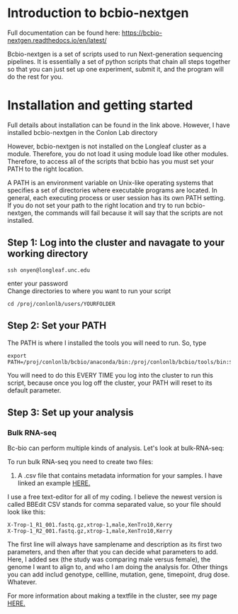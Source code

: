 # Introduction to bcbio-nextgen
Full documentation can be found here:
https://bcbio-nextgen.readthedocs.io/en/latest/

Bcbio-nextgen is a set of scripts used to run Next-generation sequencing pipelines. It is essentially a set of python scripts that chain all steps together so that you can just set up one experiment, submit it, and the program will do the rest for you.

# Installation and getting started
Full details about installation can be found in the link above. However, I have installed bcbio-nextgen in the Conlon Lab directory

However, bcbio-nextgen is not installed on the Longleaf cluster as a module. Therefore, you do not load it using module load like other modules. Therefore, to access all of the scripts that bcbio has you must set your PATH to the right location.

A PATH is an environment variable on Unix-like operating systems that specifies a set of directories where executable programs are located. In general, each executing process or user session has its own PATH setting. If you do not set your path to the right location and try to run bcbio-nextgen, the commands will fail because it will say that the scripts are not installed. 

## Step 1: Log into the cluster and navagate to your working directory
```
ssh onyen@longleaf.unc.edu
```
enter your password
<br>
Change directories to where you want to run your script
```
cd /proj/conlonlb/users/YOURFOLDER
```
## Step 2: Set your PATH
The PATH is where I installed the tools you will need to run. So, type
```
export PATH=/proj/conlonlb/bcbio/anaconda/bin:/proj/conlonlb/bcbio/tools/bin:$PATH
```
You will need to do this EVERY TIME you log into the cluster to run this script, because once you log off the cluster, your PATH will reset to its default parameter. 

## Step 3: Set up your analysis
### Bulk RNA-seq
Bc-bio can perform multiple kinds of analysis. Let's look at bulk-RNA-seq:

To run bulk RNA-seq you need to create two files:
1) A .csv file that contains metadata information for your samples. I have linked an example [HERE.](https://github.com/drlaurenwasson/Compute_Clustering/blob/master/bcbio-nextgen/xtrop_xen10_test_submission.csv)

I use a free text-editor for all of my coding. I believe the newest version is called BBEdit
CSV stands for comma separated value, so your file should look like this:

```samplename,description,sex,genome,user
X-Trop-1_R1_001.fastq.gz,xtrop-1,male,XenTro10,Kerry
X-Trop-1_R2_001.fastq.gz,xtrop-1,male,XenTro10,Kerry
```

The first line will always have samplename and description as its first two parameters, and then after that you can decide what parameters to add. Here, I added sex (the study was comparing male versus female), the genome I want to align to, and who I am doing the analysis for. Other things you can add includ genotype, cellline, mutation, gene, timepoint, drug dose. Whatever.

For more information about making a textfile in the cluster, see my page [HERE.](https://github.com/drlaurenwasson/Compute_Clustering/blob/master/04-Making%20text%20files%20via%20command%20line.md)
